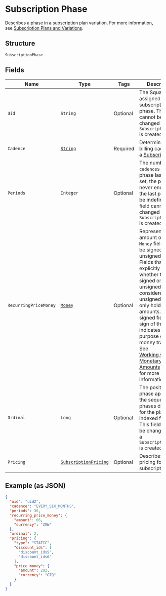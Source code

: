 
# Subscription Phase

Describes a phase in a subscription plan variation. For more information, see [Subscription Plans and Variations](https://developer.squareup.com/docs/subscriptions-api/plans-and-variations).

## Structure

`SubscriptionPhase`

## Fields

| Name | Type | Tags | Description | Getter |
|  --- | --- | --- | --- | --- |
| `Uid` | `String` | Optional | The Square-assigned ID of the subscription phase. This field cannot be changed after a `SubscriptionPhase` is created. | String getUid() |
| `Cadence` | [`String`](../../doc/models/subscription-cadence.md) | Required | Determines the billing cadence of a [Subscription](../../doc/models/subscription.md) | String getCadence() |
| `Periods` | `Integer` | Optional | The number of `cadence`s the phase lasts. If not set, the phase never ends. Only the last phase can be indefinite. This field cannot be changed after a `SubscriptionPhase` is created. | Integer getPeriods() |
| `RecurringPriceMoney` | [`Money`](../../doc/models/money.md) | Optional | Represents an amount of money. `Money` fields can be signed or unsigned.<br>Fields that do not explicitly define whether they are signed or unsigned are<br>considered unsigned and can only hold positive amounts. For signed fields, the<br>sign of the value indicates the purpose of the money transfer. See<br>[Working with Monetary Amounts](https://developer.squareup.com/docs/build-basics/working-with-monetary-amounts)<br>for more information. | Money getRecurringPriceMoney() |
| `Ordinal` | `Long` | Optional | The position this phase appears in the sequence of phases defined for the plan, indexed from 0. This field cannot be changed after a `SubscriptionPhase` is created. | Long getOrdinal() |
| `Pricing` | [`SubscriptionPricing`](../../doc/models/subscription-pricing.md) | Optional | Describes the pricing for the subscription. | SubscriptionPricing getPricing() |

## Example (as JSON)

```json
{
  "uid": "uid2",
  "cadence": "EVERY_SIX_MONTHS",
  "periods": 36,
  "recurring_price_money": {
    "amount": 66,
    "currency": "ZMW"
  },
  "ordinal": 2,
  "pricing": {
    "type": "STATIC",
    "discount_ids": [
      "discount_ids5",
      "discount_ids6"
    ],
    "price_money": {
      "amount": 202,
      "currency": "GTQ"
    }
  }
}
```

